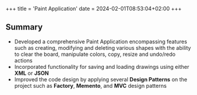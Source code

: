 +++
title = 'Paint Application'
date = 2024-02-01T08:53:04+02:00
+++

## Summary
* Developed a comprehensive Paint Application encompassing features such as creating, modifying and deleting various shapes with the ability to clear the board, manipulate colors, copy, resize and undo/redo actions
* Incorporated functionality for saving and loading drawings using either **XML** or **JSON**
* Improved the code design by applying several **Design Patterns** on the project such as **Factory**, **Memento**, and **MVC** design patterns
